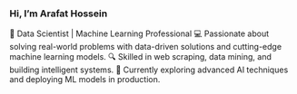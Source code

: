 
### Hi, I’m Arafat Hossein
🎯 Data Scientist | Machine Learning Professional
💻 Passionate about solving real-world problems with data-driven solutions and cutting-edge machine learning models.
🔍 Skilled in web scraping, data mining, and building intelligent systems.
🌱 Currently exploring advanced AI techniques and deploying ML models in production.

